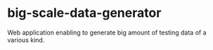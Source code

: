 # big-scale-data-generator
Web application enabling to generate big amount of testing data of a various kind. 
